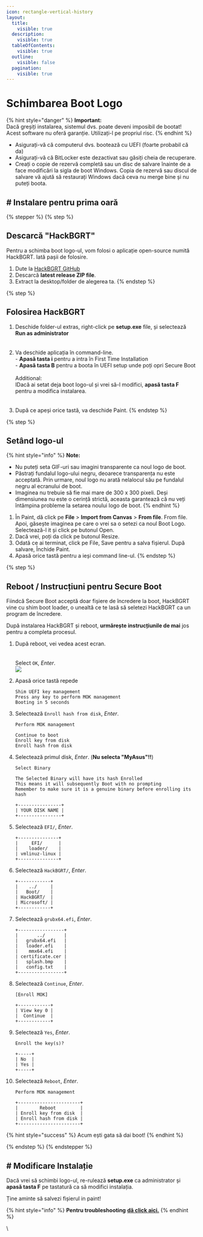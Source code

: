 ```yaml
---
icon: rectangle-vertical-history
layout:
  title:
    visible: true
  description:
    visible: true
  tableOfContents:
    visible: true
  outline:
    visible: false
  pagination:
    visible: true
---
```


# Schimbarea Boot Logo

{% hint style="danger" %} **Important:**<br> Dacă greșiți instalarea, sistemul dvs. poate deveni imposibil de bootat! Acest software nu oferă garanție. Utilizați-l pe propriul risc. {% endhint %}

- Asigurați-vă că computerul dvs. bootează cu UEFI (foarte probabil că da)
- Asigurați-vă că BitLocker este dezactivat sau găsiți cheia de recuperare.
- Creați o copie de rezervă completă sau un disc de salvare înainte de a face modificări la sigla de boot Windows. Copia de rezervă sau discul de salvare vă ajută să restaurați Windows dacă ceva nu merge bine și nu puteți boota.

## # Instalare pentru prima oară

{% stepper %} {% step %}

## Descarcă "HackBGRT"

Pentru a schimba boot logo-ul, vom folosi o aplicație open-source numită HackBGRT. Iată pașii de folosire.

1. Dute la [HackBGRT GitHub](https://github.com/Metabolix/HackBGRT/releases)
2. Descarcă **latest release ZIP file**.
3. Extract la desktop/folder de alegerea ta. {% endstep %}

{% step %}

## Folosirea HackBGRT

1. Deschide folder-ul extras, right-click pe **setup.exe** file, și selectează **Run as administrator**<br> <br> <img src="../.gitbook/assets/image%20(9).png" data-size="original" alt="">
2. Va deschide aplicația în command-line. <br> - **Apasă tasta i** pentru a intra în First Time Installation<br> - **Apasă tasta B** pentru a boota în UEFI setup unde poți opri Secure Boot<br> <br> Additional:<br> IDacă ai setat deja boot logo-ul și vrei să-l modifici, **apasă tasta F** pentru a modifica instalarea. <br>  <br> <img src="../.gitbook/assets/image%20(10).png" data-size="original" alt="">
3. După ce apeși orice tastă, va deschide Paint. {% endstep %}

{% step %}

## Setând logo-ul

{% hint style="info" %} **Note:**

- Nu puteți seta GIF-uri sau imagini transparente ca noul logo de boot.
- Păstrați fundalul logo-ului negru, deoarece transparența nu este acceptată. Prin urmare, noul logo nu arată nelalocul său pe fundalul negru al ecranului de boot.
- Imaginea nu trebuie să fie mai mare de 300 x 300 pixeli. Deși dimensiunea nu este o cerință strictă, aceasta garantează că nu veți întâmpina probleme la setarea noului logo de boot. {% endhint %}

1. În Paint, dă click pe **File** > **Import from Canvas** > **From file**. From file. Apoi, găsește imaginea pe care o vrei sa o setezi ca noul Boot Logo. Selectează-l it și click pe butonul Open.
2. Dacă vrei, poți da click pe butonul Resize.
3. Odată ce ai terminat, click pe File, Save pentru a salva fișierul. După salvare, Închide Paint.
4. Apasă orice tastă pentru a ieși command line-ul. {% endstep %}

{% step %}

## Reboot / Instrucțiuni pentru Secure Boot

Fiindcă Secure Boot acceptă doar fișiere de încredere la boot, HackBGRT vine cu shim boot loader, o unealtă ce te lasă să seletezi HackBGRT ca un program de încredere.

După instalarea HackBGRT și reboot, **urmărește instrucțiunile de mai** jos pentru a completa procesul.

1. După reboot, vei vedea acest ecran.<br><br> <br> Select `OK`,  *Enter*.<br> ![](../.gitbook/assets/image%20(11).png)

2. Apasă orice tastă repede

    ```
    Shim UEFI key management
    Press any key to perform MOK management
    Booting in 5 seconds
    ```

3. Selectează `Enroll hash from disk`, *Enter*.

    ```
    Perform MOK management

    Continue to boot
    Enroll key from disk
    Enroll hash from disk
    ```

4. Selectează primul disk, *Enter*. (**Nu selecta "MyAsus"!!**)

    ```
    Select Binary

    The Selected Binary will have its hash Enrolled
    This means it will subsequently Boot with no prompting
    Remember to make sure it is a genuine binary before enrolling its hash

    +----------------+
    | YOUR DISK NAME |
    +----------------+
    ```

5. Selectează `EFI/`, *Enter*.

    ```
    +---------------+
    |     EFI/      |
    |    loader/    |
    | vmlinuz-linux |
    +---------------+
    ```

6. Selectează `HackBGRT/`, *Enter*.

    ```
    +------------+
    |    ../     |
    |   Boot/    |
    | HackBGRT/  |
    | Microsoft/ |
    +------------+
    ```

7. Selectează `grubx64.efi`, *Enter*.

    ```
    +-----------------+
    |       ../       |
    |   grubx64.efi   |
    |   loader.efi    |
    |    mmx64.efi    |
    | certificate.cer |
    |   splash.bmp    |
    |   config.txt    |
    +-----------------+
    ```

8. Selectează `Continue`, *Enter*.

    ```
    [Enroll MOK]

    +------------+
    | View key 0 |
    |  Continue  |
    +------------+
    ```

9. Selectează `Yes`, *Enter*.

    ```
    Enroll the key(s)?

    +-----+
    | No  |
    | Yes |
    +-----+
    ```

10. Selectează `Reboot`, *Enter*.

    ```
    Perform MOK management

    +-----------------------+
    |        Reboot         |
    | Enroll key from disk  |
    | Enroll hash from disk |
    +-----------------------+
    ```

{% hint style="success" %} Acum ești gata să dai boot! {% endhint %} 

{% endstep %} 
{% endstepper %}

## # Modificare Instalație

Dacă vrei să schimbi logo-ul, re-rulează **setup.exe** ca administrator și **apasă tasta F** pe tastatură ca să modifici instalația.

Ține aminte să salvezi fișierul in paint!

{% hint style="info" %} **Pentru troubleshooting** [**dă click aici.**](https://github.com/Metabolix/HackBGRT/tree/v2.5.2?tab=readme-ov-file#troubleshooting) {% endhint %}

\
